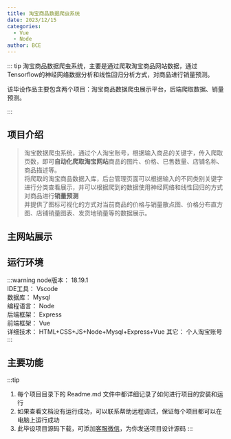 ```yaml
---
title: 淘宝商品数据爬虫系统
date: 2023/12/15
categories:
  - Vue
  - Node
author: BCE
---
```


::: tip
淘宝商品数据爬虫系统，主要是通过爬取淘宝商品网站数据，通过Tensorflow的神经网络数据分析和线性回归分析方式，对商品进行销量预测。

该毕设作品主要包含两个项目：淘宝商品数据爬虫展示平台，后端爬取数据、销量预测。

::: 

## 项目介绍

> 淘宝数据爬虫系统，通过个人淘宝账号，根据输入商品的关键字，传入爬取页数，即可**自动化爬取淘宝网站**商品的图片、价格、已售数量、店铺名称、商品描述等。    
将爬取的淘宝商品数据入库，后台管理页面可以根据输入的不同类别关键字进行分类查看展示，并可以根据爬到的数据使用神经网络和线性回归的方式对商品进行**销量预测**    
并提供了图标可视化的方式对当前商品的价格与销量散点图、价格分布直方图、店铺销量图表、发货地销量等的数据展示。

## 主网站展示

<Swiper :items="['https://img.liugezhou.online/taobao/web-spxx.jpg','https://img.liugezhou.online/taobao/web-spxx2.jpg','https://img.liugezhou.online/taobao/web-xlyc1.jpg','https://img.liugezhou.online/taobao/web-tjtb.jpg','https://img.liugezhou.online/taobao/web-tjtb2.jpg','https://img.liugezhou.online/taobao/web-qttb1.jpg','https://img.liugezhou.online/taobao/web-qttb2.jpg']"/>


## 运行环境
:::warning
node版本： 18.19.1    
IDE工具：   Vscode   
数据库：    Mysql   
编程语言：  Node    
后端框架： Express    
前端框架： Vue     
详细技术： HTML+CSS+JS+Node+Mysql+Express+Vue
其它：  个人淘宝账号     
:::

## 主要功能



:::tip
1. 每个项目目录下的 Readme.md 文件中都详细记录了如何进行项目的安装和运行
2. 如果查看文档没有运行成功，可以联系帮助远程调试，保证每个项目都可以在电脑上运行成功
3. 此毕设项目源码下载，可添加[客服微信](https://jsd.cdn.zzko.cn/gh/liugezhou/picx-images-hosting@master/bishe/liugezhou.webp)，为你发送项目设计源码
:::
